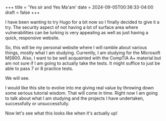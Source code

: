+++
title = 'Yes sir and Yes Ma'am'
date = 2024-09-05T00:36:33-04:00
draft = false
+++

I have been wanting to try Hugo for a bit now so I finally decided to give it a try. The security aspect of not having a lot of surface area where vulnerabilities can be lurking is very appealing as well as just having a quick, responsive website.  

So, this will be my personal website where I will ramble about various things, mostly what I am studying.  Currently, I am studying for the Microsoft MS900.  Also, I want to be well acquainted with the CompTIA A+ material but am not sure if I am going to actually take the tests.  It might suffice to just be able to pass 7 or 8 practice tests.  

We will see.

I would like this site to evolve into me giving real value by throwing down some serious tutorial wisdom.  That will come in time.  Right now I am going to talk about what I am studying and the projects I have undertaken, successfully or unsuccessfully.

Now let's see what this looks like when it's actually up!